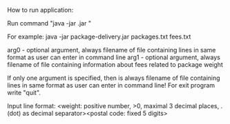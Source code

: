 How to run application: 

Run command "java -jar <path to jar>.jar <arg0> <arg1>"

For example: java -jar package-delivery.jar packages.txt fees.txt

arg0 - optional argument, always filename of file containing lines in same format as user can enter in command line
arg1 - optional argument, always filename of file containing information about fees related to package weight

If only one argument is specified, then is always filename of file containing lines in same format as user can enter in command line!
For exit program write "quit".

Input line format:
<weight: positive number, >0, maximal 3 decimal places, . (dot) as decimal separator><space><postal code: fixed 5 digits> 
